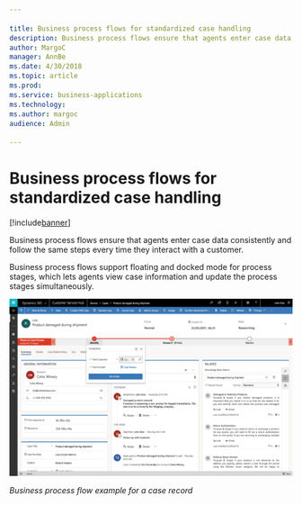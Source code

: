 ```yaml
---

title: Business process flows for standardized case handling
description: Business process flows ensure that agents enter case data consistently and follow the same steps every time they interact with a customer.
author: MargoC
manager: AnnBe
ms.date: 4/30/2018
ms.topic: article
ms.prod: 
ms.service: business-applications
ms.technology: 
ms.author: margoc
audience: Admin

---
```

#  Business process flows for standardized case handling


[!include[banner](../../../../includes/banner.md)]

Business process flows ensure that agents enter case data consistently and
follow the same steps every time they interact with a customer.

Business process flows support floating and docked mode for process stages,
which lets agents view case information and update the process stages
simultaneously.

![A screenshot of a business process flow example for a case record](media/business-process-flows-standardized-case-handling-1.png "A screenshot of a business process flow example for a case record")
<!-- picture -->


*Business process flow example for a case record*


